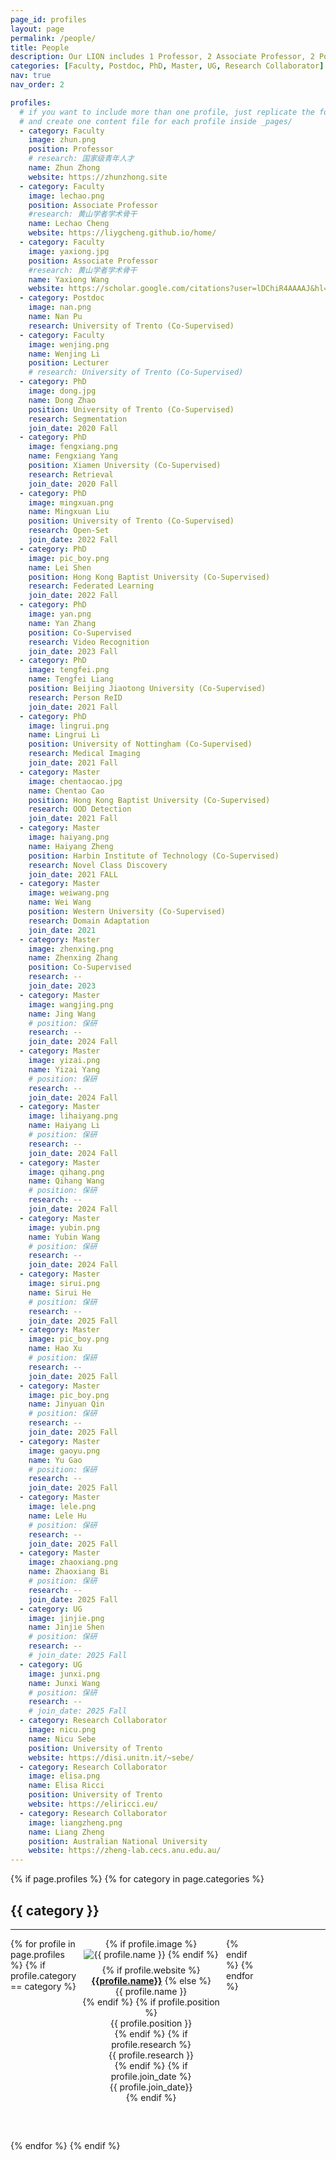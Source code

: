 ```yaml
---
page_id: profiles
layout: page
permalink: /people/
title: People
description: Our LION includes 1 Professor, 2 Associate Professor, 2 Postdocs, 5 PhD students and 9 Master students. We also closely collaborate with international senior researchers.
categories: [Faculty, Postdoc, PhD, Master, UG, Research Collaborator]
nav: true
nav_order: 2

profiles:
  # if you want to include more than one profile, just replicate the following block
  # and create one content file for each profile inside _pages/
  - category: Faculty
    image: zhun.png
    position: Professor
    # research: 国家级青年人才
    name: Zhun Zhong
    website: https://zhunzhong.site
  - category: Faculty
    image: lechao.png
    position: Associate Professor
    #research: 黄山学者学术骨干
    name: Lechao Cheng
    website: https://liygcheng.github.io/home/
  - category: Faculty
    image: yaxiong.jpg
    position: Associate Professor
    #research: 黄山学者学术骨干
    name: Yaxiong Wang
    website: https://scholar.google.com/citations?user=lDChiR4AAAAJ&hl=zh-CN
  - category: Postdoc
    image: nan.png
    name: Nan Pu
    research: University of Trento (Co-Supervised)
  - category: Faculty
    image: wenjing.png
    name: Wenjing Li
    position: Lecturer
    # research: University of Trento (Co-Supervised)
  - category: PhD
    image: dong.jpg
    name: Dong Zhao
    position: University of Trento (Co-Supervised)
    research: Segmentation
    join_date: 2020 Fall
  - category: PhD
    image: fengxiang.png
    name: Fengxiang Yang
    position: Xiamen University (Co-Supervised)
    research: Retrieval
    join_date: 2020 Fall
  - category: PhD
    image: mingxuan.png
    name: Mingxuan Liu
    position: University of Trento (Co-Supervised)
    research: Open-Set
    join_date: 2022 Fall
  - category: PhD
    image: pic_boy.png
    name: Lei Shen
    position: Hong Kong Baptist University (Co-Supervised)
    research: Federated Learning
    join_date: 2022 Fall
  - category: PhD
    image: yan.png
    name: Yan Zhang
    position: Co-Supervised
    research: Video Recognition
    join_date: 2023 Fall
  - category: PhD
    image: tengfei.png
    name: Tengfei Liang
    position: Beijing Jiaotong University (Co-Supervised)
    research: Person ReID
    join_date: 2021 Fall
  - category: PhD
    image: lingrui.png
    name: Lingrui Li
    position: University of Nottingham (Co-Supervised)
    research: Medical Imaging
    join_date: 2021 Fall
  - category: Master
    image: chentaocao.jpg
    name: Chentao Cao
    position: Hong Kong Baptist University (Co-Supervised)
    research: OOD Detection
    join_date: 2021 Fall
  - category: Master
    image: haiyang.png
    name: Haiyang Zheng
    position: Harbin Institute of Technology (Co-Supervised)
    research: Novel Class Discovery
    join_date: 2021 FALL
  - category: Master
    image: weiwang.png
    name: Wei Wang
    position: Western University (Co-Supervised)
    research: Domain Adaptation
    join_date: 2021
  - category: Master
    image: zhenxing.png
    name: Zhenxing Zhang
    position: Co-Supervised
    research: --
    join_date: 2023
  - category: Master
    image: wangjing.png
    name: Jing Wang
    # position: 保研
    research: --
    join_date: 2024 Fall
  - category: Master
    image: yizai.png
    name: Yizai Yang
    # position: 保研
    research: --
    join_date: 2024 Fall
  - category: Master
    image: lihaiyang.png
    name: Haiyang Li
    # position: 保研
    research: --
    join_date: 2024 Fall
  - category: Master
    image: qihang.png
    name: Qihang Wang
    # position: 保研
    research: --
    join_date: 2024 Fall
  - category: Master
    image: yubin.png
    name: Yubin Wang
    # position: 保研
    research: --
    join_date: 2024 Fall
  - category: Master
    image: sirui.png
    name: Sirui He
    # position: 保研
    research: --
    join_date: 2025 Fall
  - category: Master
    image: pic_boy.png
    name: Hao Xu
    # position: 保研
    research: --
    join_date: 2025 Fall
  - category: Master
    image: pic_boy.png
    name: Jinyuan Qin
    # position: 保研
    research: --
    join_date: 2025 Fall
  - category: Master
    image: gaoyu.png
    name: Yu Gao
    # position: 保研
    research: --
    join_date: 2025 Fall
  - category: Master
    image: lele.png
    name: Lele Hu
    # position: 保研
    research: --
    join_date: 2025 Fall
  - category: Master
    image: zhaoxiang.png
    name: Zhaoxiang Bi
    # position: 保研
    research: --
    join_date: 2025 Fall
  - category: UG
    image: jinjie.png
    name: Jinjie Shen
    # position: 保研
    research: --
    # join_date: 2025 Fall
  - category: UG
    image: junxi.png
    name: Junxi Wang
    # position: 保研
    research: --
    # join_date: 2025 Fall
  - category: Research Collaborator
    image: nicu.png
    name: Nicu Sebe
    position: University of Trento
    website: https://disi.unitn.it/~sebe/
  - category: Research Collaborator
    image: elisa.png
    name: Elisa Ricci
    position: University of Trento
    website: https://eliricci.eu/
  - category: Research Collaborator
    image: liangzheng.png
    name: Liang Zheng
    position: Australian National University
    website: https://zheng-lab.cecs.anu.edu.au/
---
```


<style>
  .category-section {
    margin-bottom: 60px;
  }
  .profile-grid {
    display: grid;
    grid-template-columns: repeat(5, 1fr);
    gap: 10px;
  }
  .profile {
    text-align: center;
    width: 220px;
  }
  .profile img {
    max-width: 100%;
    height: auto;
    border-radius: 10%;
  }
  .profile-info {
    margin-top: 8px;
  }
</style>


<div class="post">
  <article>
    {% if page.profiles %}
      {% for category in page.categories %}
        <div class="category-section">
          <h2>{{ category }}</h2>
          <hr />
          <div class="profile-grid">
            {% for profile in page.profiles %}
              {% if profile.category == category %}
                <div class="profile">
                  {% if profile.image %}
                    <img src="/assets/img/people/{{ profile.image }}" alt="{{ profile.name }}">
                  {% endif %}
                  <div class="profile-info">
                    {% if profile.website %}
                        <a href="{{profile.website}}" target="_blank"><b>{{profile.name}}</b></a>
                    {% else %}
                        <div>{{ profile.name }}</div>
                    {% endif %}
                    {% if profile.position %}
                        <div>{{ profile.position }}</div>
                    {% endif %}
                    {% if profile.research %}
                        <div>{{ profile.research }}</div>
                    {% endif %}
                    {% if profile.join_date %}
                        <div>{{ profile.join_date}}</div>
                    {% endif %}
                  </div>
                </div>
              {% endif %}
            {% endfor %}
          </div>
        </div>
      {% endfor %}
    {% endif %}
  </article>
</div>